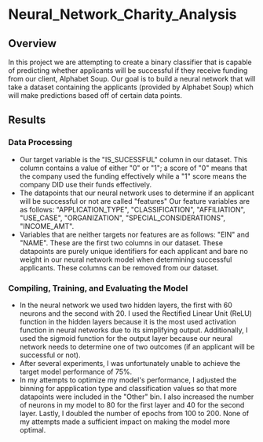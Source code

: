 # Neural_Network_Charity_Analysis

## Overview

In this project we are attempting to create a binary classifier that is capable of predicting whether applicants will be successful if they receive funding from our client, Alphabet Soup. Our goal is to build a neural network that will take a dataset containing the applicants (provided by Alphabet Soup) which will make predictions based off of certain data points. 

## Results

### Data Processing
- Our target variable is the "IS_SUCESSFUL" column in our dataset. This column contains a value of either "0" or "1"; a score of "0" means that the company used the funding effectively while a "1" score means the company DID use their funds effectively.
- The datapoints that our neural network uses to determine if an applicant will be successful or not are called "features" Our feature variables are as follows: "APPLICATION_TYPE", "CLASSIFICATION", "AFFILIATION", "USE_CASE", "ORGANIZATION", "SPECIAL_CONSIDERATIONS", "INCOME_AMT".
- Variables that are neither targets nor features are as follows: "EIN" and "NAME". These are the first two columns in our dataset. These datapoints are purely unique identifiers for each applicant and bare no weight in our neural network model when determining successful applicants. These columns can be removed from our dataset.

### Compiling, Training, and Evaluating the Model
- In the neural network we used two hidden layers, the first with 60 neurons and the second with 20. I used the Rectified Linear Unit (ReLU) function in the hidden layers because it is the most used activation function in neural networks due to its simplifying output. Additionally, I used the sigmoid function for the output layer because our neural network needs to determine one of two outcomes (if an applicant will be successful or not).
- After several experiments, I was unfortunately unable to achieve the target model performance of 75%.
- In my attempts to optimize my model's performance, I adjusted the binning for appplication type and classification values so that more datapoints were included in the "Other" bin. I also increased the number of neurons in my model to 80 for the first layer and 40 for the second layer. Lastly, I doubled the number of epochs from 100 to 200. None of my attempts made a sufficient impact on making the model more optimal.
